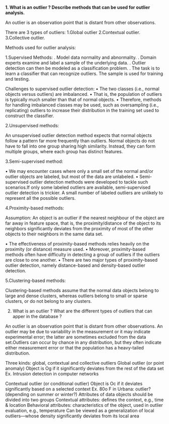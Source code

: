
**1. What is an outlier ? Describe methods that can be used for outlier analysis.**

An outlier is an observation point that is distant from other observations.

There are 3 types of outliers:
1.Global outlier
2.Contextual outlier.
3.Collective outlier.

Methods used for outlier analysis:

1.Supervised Methods:
. Model data normality and abnormality. 
. Domain experts examine and label a sample of the underlying data. 
. Outlier detection can then be modeled as a classification problem. 
. The task is to learn a classifier that can recognize outliers. The sample is used for training and testing.

Challenges to supervised outlier detection: 
• The two classes (i.e., normal objects versus outliers) are imbalanced. 
• That is, the population of outliers is typically much smaller than that of normal objects. 
• Therefore, methods for handling imbalanced classes may be used, such as oversampling (i.e., replicating) outliers to increase their distribution in the training set used to construct the classifier.

2.Unsupervised methods:

An unsupervised outlier detection method expects that normal objects follow a pattern far more frequently than outliers. 
Normal objects do not have to fall into one group sharing high similarity. Instead, they can form multiple groups, where each group has distinct features.

3.Semi-supervised method:

• We may encounter cases where only a small set of the normal and/or outlier objects are labeled, but most of the data are unlabeled. 
• Semi-supervised outlier detection methods were developed to tackle such scenarios.If only some labeled outliers are available, semi-supervised outlier detection is trickier. A small number of labeled outliers are unlikely to represent all the possible outliers.

4.Proximity-based methods:

Assumption: 
An object is an outlier if the nearest neighbour of the object are far away in feature space, that is, the proximity/distance of the object to its neighbors significantly deviates from the proximity of most of 
the other objects to their neighbors in the same data set.

• The effectiveness of proximity-based methods relies heavily on the proximity (or distance) measure used.
• Moreover, proximity-based methods often have difficulty in detecting a group of outliers if the outliers are close to one another. 
• There are two major types of proximity-based outlier detection, namely distance-based and density-based outlier detection.

5.Clustering-based methods:

Clustering-based methods assume that the normal data objects belong to large and dense clusters, whereas outliers belong to small or sparse clusters, or do not belong to any clusters.


2. What is an outlier ? What are the different types of outliers that can apper in the database ?

An outlier is an observation point that is distant from other observations. An outlier may be due to variability in the measurement or it may indicate experimental error; the latter are sometimes excluded from the data set.Outliers can occur by chance in any distribution, but they often indicate either measurement error or that the population has a heavy-tailed distribution.

Three kinds: global, contextual and collective outliers
Global outlier (or point anomaly)
Object is Og if it significantly deviates from the rest of the data set
Ex. Intrusion detection in computer networks

Contextual outlier (or conditional outlier)
Object is Oc if it deviates significantly based on a selected context
Ex. 80o F in Urbana: outlier? (depending on summer or winter?)
Attributes of data objects should be divided into two groups
Contextual attributes: defines the context, e.g., time & location
Behavioral attributes: characteristics of the object, used in outlier evaluation, e.g., temperature
Can be viewed as a generalization of local outliers—whose density significantly deviates from its local area



